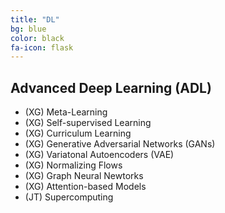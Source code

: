 ```yaml
---
title: "DL"
bg: blue
color: black
fa-icon: flask
---
```


## Advanced Deep Learning (ADL)
* (XG) Meta-Learning
* (XG) Self-supervised Learning
* (XG) Curriculum Learning
* (XG) Generative Adversarial Networks (GANs)
* (XG) Variatonal Autoencoders (VAE)
* (XG) Normalizing Flows
* (XG) Graph Neural Newtorks
* (XG) Attention-based Models
* (JT) Supercomputing
